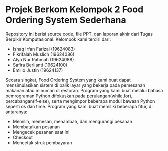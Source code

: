 # Projek Berkom Kelompok 2 Food Ordering System Sederhana

Repository ini berisi source code, file PPT, dan laporan akhir dari Tugas Berpikir Komputasional.
Kelompok kami terdiri dari:
  - Ishaq Irfan Farizal (19624083)
  - Fikrifalah Muslich  (19624086)
  - Alya Nur Rahmah     (19624088)
  - Safira Berlianti    (19624100)
  - Emilio Justin       (19624137)

Secara singkat, Food Ordering System yang kami buat dapat mensimulasikan sistem di balik layar yang bekerja pada pemesanan makanan atau minuman di restoran.
Program yang kami buat melalui bahasa pemrograman Python difokuskan pada perulangan(while,for), percabangan(if-else), serta mengimpor beberapa modul bawaan Python seperti os dan time.
Program yang kami buat memiliki beberapa fitur, di antaranya:
  - Memilih, memesan, menambah, dan mengurangi pesanan
  - Membatalkan pesanan
  - Mengecek pesanan saat ini
  - Checkout
  - Mencetak struk pembayaran
    
